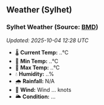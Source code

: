## Weather (Sylhet)

<!-- WEATHER-START -->
### Sylhet Weather (Source: [BMD](https://live6.bmd.gov.bd/bmd_web/weather-condition/web.php?view=web&stCode=41891&lang=EN))

_Updated: 2025-10-04 12:28 UTC_

- 🌡️ **Current Temp:** ..°C
- 🔻 **Min Temp:** ..°C
- 🔺 **Max Temp:** ..°C
- 💧 **Humidity:** ..%
- 🌧️ **Rainfall:** N/A
- 💨 **Wind:** Wind ... knots
- 🌥️ **Condition:** ...

<!-- WEATHER-END -->
